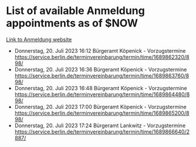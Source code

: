 # List of available Anmeldung appointments as of $NOW
[Link to Anmeldung website](https://service.berlin.de/terminvereinbarung/termin/tag.php?termin=1&anliegen[]=120686&dienstleisterlist=122210,122217,327316,122219,327312,122227,327314,122231,327346,122243,327348,122254,122252,329742,122260,329745,122262,329748,122271,327278,122273,327274,122277,327276,330436,122280,327294,122282,327290,122284,327292,122291,327270,122285,327266,122286,327264,122296,327268,150230,329760,122297,327286,122294,327284,122312,329763,122314,329775,122304,327330,122311,327334,122309,327332,317869,122281,327352,122279,329772,122283,122276,327324,122274,327326,122267,329766,122246,327318,122251,327320,122257,327322,122208,327298,122226,327300&herkunft=http%3A%2F%2Fservice.berlin.de%2Fdienstleistung%2F120686%2F)
- Donnerstag, 20. Juli 2023 16:12 Bürgeramt Köpenick - Vorzugstermine https://service.berlin.de/terminvereinbarung/termin/time/1689862320/898/
- Donnerstag, 20. Juli 2023 16:36 Bürgeramt Köpenick - Vorzugstermine https://service.berlin.de/terminvereinbarung/termin/time/1689863760/898/
- Donnerstag, 20. Juli 2023 16:48 Bürgeramt Köpenick - Vorzugstermine https://service.berlin.de/terminvereinbarung/termin/time/1689864480/898/
- Donnerstag, 20. Juli 2023 17:00 Bürgeramt Köpenick - Vorzugstermine https://service.berlin.de/terminvereinbarung/termin/time/1689865200/898/
- Donnerstag, 20. Juli 2023 17:24 Bürgeramt Lankwitz - Vorzugstermine https://service.berlin.de/terminvereinbarung/termin/time/1689866640/2887/
